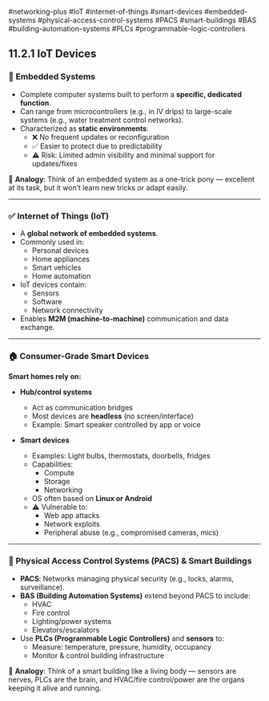 #networking-plus #IoT #internet-of-things #smart-devices #embedded-systems #physical-access-control-systems #PACS #smart-buildings #BAS #building-automation-systems #PLCs #programmable-logic-controllers

## 11.2.1 IoT Devices

### 🧱 Embedded Systems
- Complete computer systems built to perform a **specific, dedicated function**.
- Can range from microcontrollers (e.g., in IV drips) to large-scale systems (e.g., water treatment control networks).
- Characterized as **static environments**:
  - ❌ No frequent updates or reconfiguration
  - ✅ Easier to protect due to predictability
  - ⚠️ Risk: Limited admin visibility and minimal support for updates/fixes

🧠 **Analogy**: Think of an embedded system as a one-trick pony — excellent at its task, but it won’t learn new tricks or adapt easily.

---

### ✅ Internet of Things (IoT)
- A **global network of embedded systems**.
- Commonly used in:
  - Personal devices
  - Home appliances
  - Smart vehicles
  - Home automation
- IoT devices contain:
  - Sensors
  - Software
  - Network connectivity
- Enables **M2M (machine-to-machine)** communication and data exchange.

---

### 🏠 Consumer-Grade Smart Devices

**Smart homes rely on:**

- **Hub/control systems**
  - Act as communication bridges
  - Most devices are **headless** (no screen/interface)
  - Example: Smart speaker controlled by app or voice

- **Smart devices**
  - Examples: Light bulbs, thermostats, doorbells, fridges
  - Capabilities:
    - Compute
    - Storage
    - Networking
  - OS often based on **Linux or Android**
  - ⚠️ Vulnerable to:
    - Web app attacks
    - Network exploits
    - Peripheral abuse (e.g., compromised cameras, mics)

---

### 🏢 Physical Access Control Systems (PACS) & Smart Buildings

- **PACS**: Networks managing physical security (e.g., locks, alarms, surveillance).
- **BAS (Building Automation Systems)** extend beyond PACS to include:
  - HVAC
  - Fire control
  - Lighting/power systems
  - Elevators/escalators
- Use **PLCs (Programmable Logic Controllers)** and **sensors** to:
  - Measure: temperature, pressure, humidity, occupancy
  - Monitor & control building infrastructure

🧠 **Analogy**: Think of a smart building like a living body — sensors are nerves, PLCs are the brain, and HVAC/fire control/power are the organs keeping it alive and running.

